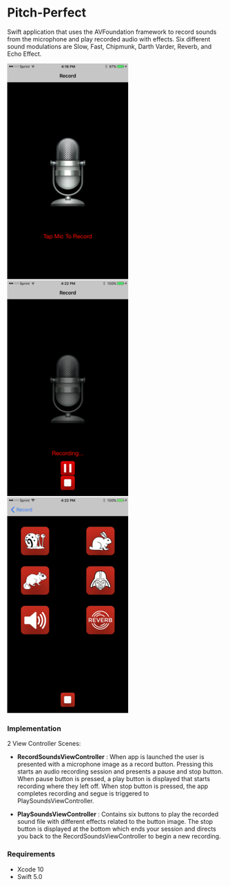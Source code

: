 # Pitch-Perfect

Swift application that uses the AVFoundation framework to record sounds from the microphone and play recorded audio with effects. Six different sound modulations are Slow, Fast, Chipmunk, Darth Varder, Reverb, and Echo Effect.

 <img src="ScreenShots/IMG_0219.PNG" height="500">  <img src="ScreenShots/IMG_0223.PNG" height="500">  <img src="ScreenShots/IMG_0225.PNG" height="500">

### Implementation

2 View Controller Scenes:

* __RecordSoundsViewController__ : When app is launched the user is presented with a microphone image as a record button. Pressing this starts an audio recording session and presents a pause and stop button. When pause button is pressed, a play button is displayed that starts recording where they left off. When stop button is pressed, the app completes recording and  segue is triggered to PlaySoundsViewController.

* __PlaySoundsViewController__ : Contains six buttons to play the recorded sound file with different effects related to the button image. The stop button is displayed at the bottom which ends your session and directs you back to the RecordSoundsViewController to begin a new recording.

### Requirements
* Xcode 10
* Swift 5.0
